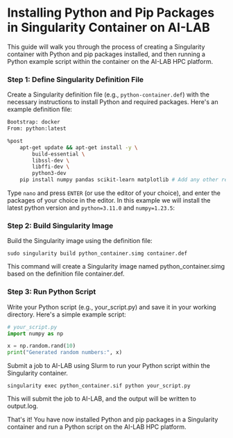 # Installing Python and Pip Packages in Singularity Container on AI-LAB

This guide will walk you through the process of creating a Singularity container with Python and pip packages installed, and then running a Python example script within the container on the AI-LAB HPC platform.

### Step 1: Define Singularity Definition File

Create a Singularity definition file (e.g., `python-container.def`) with the necessary instructions to install Python and required packages. 
Here's an example definition file:


```bash
Bootstrap: docker
From: python:latest

%post
    apt-get update && apt-get install -y \
        build-essential \
        libssl-dev \
        libffi-dev \
        python3-dev
    pip install numpy pandas scikit-learn matplotlib # Add any other required packages
```


Type `nano` and press `ENTER` (or use the editor of your choice), and enter the packages of your choice in the editor. In this example we will install the latest python version and `python=3.11.0` and `numpy=1.23.5`:

### Step 2: Build Singularity Image
Build the Singularity image using the definition file:

```console
sudo singularity build python_container.simg container.def
```

This command will create a Singularity image named python_container.simg based on the definition file container.def.

### Step 3: Run Python Script
Write your Python script (e.g., your_script.py) and save it in your working directory. Here's a simple example script:

```python
# your_script.py
import numpy as np

x = np.random.rand(10)
print("Generated random numbers:", x)
```


Submit a job to AI-LAB using Slurm to run your Python script within the Singularity container.

```console
singularity exec python_container.sif python your_script.py
```

This will submit the job to AI-LAB, and the output will be written to output.log.

That's it! You have now installed Python and pip packages in a Singularity container and run a Python script on the AI-LAB HPC platform.
